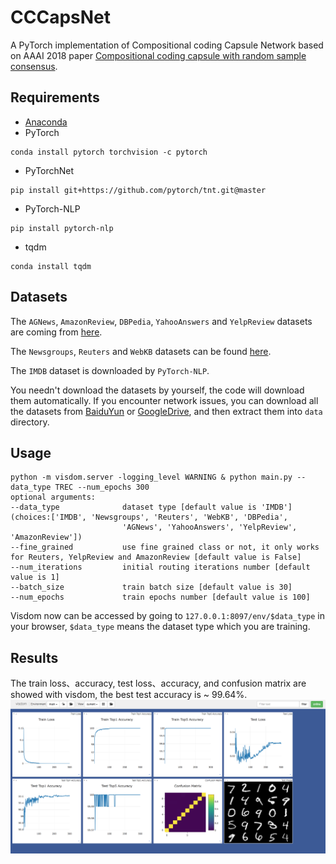 # CCCapsNet
A PyTorch implementation of Compositional coding Capsule Network based on AAAI 2018 paper [Compositional coding capsule with random sample consensus]().

## Requirements
* [Anaconda](https://www.anaconda.com/download/)
* PyTorch
```
conda install pytorch torchvision -c pytorch
```
* PyTorchNet
```
pip install git+https://github.com/pytorch/tnt.git@master
```
* PyTorch-NLP
```
pip install pytorch-nlp
```
* tqdm
```
conda install tqdm
```

## Datasets
The `AGNews`, `AmazonReview`, `DBPedia`, `YahooAnswers` and `YelpReview` datasets are coming from [here](http://goo.gl/JyCnZq).

The `Newsgroups`, `Reuters` and `WebKB` datasets can be found [here](http://ana.cachopo.org/datasets-for-single-label-text-categorization).

The `IMDB` dataset is downloaded by `PyTorch-NLP`.

You needn't download the datasets by yourself, the code will download them automatically.
If you encounter network issues, you can download all the datasets from 
[BaiduYun](https://pan.baidu.com/s/1FrgwMzUFF8IMFY4d5_YJNA) or 
[GoogleDrive](https://drive.google.com/open?id=10n_eZ2ZyRjhRWFjxky7_PhcGHecDjKJ2), and then extract them into `data` directory.

## Usage
```
python -m visdom.server -logging_level WARNING & python main.py --data_type TREC --num_epochs 300
optional arguments:
--data_type              dataset type [default value is 'IMDB'](choices:['IMDB', 'Newsgroups', 'Reuters', 'WebKB', 'DBPedia', 
                         'AGNews', 'YahooAnswers', 'YelpReview', 'AmazonReview'])
--fine_grained           use fine grained class or not, it only works for Reuters, YelpReview and AmazonReview [default value is False]
--num_iterations         initial routing iterations number [default value is 1]
--batch_size             train batch size [default value is 30]
--num_epochs             train epochs number [default value is 100]
```
Visdom now can be accessed by going to `127.0.0.1:8097/env/$data_type` in your browser, 
`$data_type` means the dataset type which you are training.

## Results
The train loss、accuracy, test loss、accuracy, and confusion matrix are showed with visdom,
the best test accuracy is ~ 99.64%.
![result](results/result.png)
